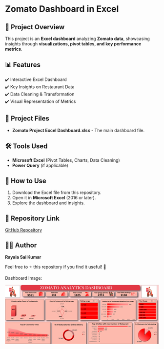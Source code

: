 # Zomato Dashboard in Excel

## 📌 Project Overview
This project is an **Excel dashboard** analyzing **Zomato data**, showcasing insights through **visualizations, pivot tables, and key performance metrics**.

## 📊 Features
✔️ Interactive Excel Dashboard  
✔️ Key Insights on Restaurant Data  
✔️ Data Cleaning & Transformation  
✔️ Visual Representation of Metrics  

## 📂 Project Files
- **Zomato Project Excel Dashboard.xlsx** - The main dashboard file.  

## 🛠️ Tools Used
- **Microsoft Excel** (Pivot Tables, Charts, Data Cleaning)  
- **Power Query** (if applicable)  

## 🚀 How to Use
1. Download the Excel file from this repository.  
2. Open it in **Microsoft Excel** (2016 or later).  
3. Explore the dashboard and insights.  

## 🔗 Repository Link
[GitHub Repository](https://github.com/your-username/Zomato-Dashboard-Excel)

## 👨‍💻 Author
**Rayala Sai Kumar**  

Feel free to ⭐ this repository if you find it useful! 🚀


Dashboard Image:

![Zomato Dashboard](https://github.com/saikumar0484/Zomato-Dashboard-Excel/blob/389b8c13dc2a30573f26a0b31ab3de230e6de008/Zomato%20Dashboard%20Img.png)
